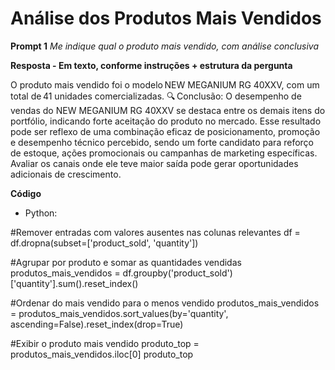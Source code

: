 # Análise dos Produtos Mais Vendidos

**Prompt 1**
*Me indique qual o produto mais vendido, com análise conclusiva*

**Resposta - Em texto, conforme instruções + estrutura da pergunta**

O produto mais vendido foi o modelo NEW MEGANIUM RG 40XXV, com um total de 41 unidades comercializadas.
🔍 Conclusão:
O desempenho de vendas do NEW MEGANIUM RG 40XXV se destaca entre os demais itens do portfólio, indicando forte aceitação do produto no mercado. Esse resultado pode ser reflexo de uma combinação eficaz de posicionamento, promoção e desempenho técnico percebido, sendo um forte candidato para reforço de estoque, ações promocionais ou campanhas de marketing específicas. Avaliar os canais onde ele teve maior saída pode gerar oportunidades adicionais de crescimento. 

**Código** 
- Python:

#Remover entradas com valores ausentes nas colunas relevantes
df = df.dropna(subset=['product_sold', 'quantity'])

#Agrupar por produto e somar as quantidades vendidas
produtos_mais_vendidos = df.groupby('product_sold')['quantity'].sum().reset_index()

#Ordenar do mais vendido para o menos vendido
produtos_mais_vendidos = produtos_mais_vendidos.sort_values(by='quantity', ascending=False).reset_index(drop=True)

#Exibir o produto mais vendido
produto_top = produtos_mais_vendidos.iloc[0]
produto_top
